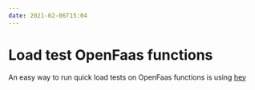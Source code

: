 ```yaml
---
date: 2021-02-06T15:04
---
```


# Load test OpenFaas functions

An easy way to run quick load tests on OpenFaas functions is using [hey](https://github.com/rakyll/hey)
